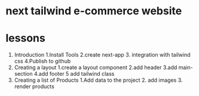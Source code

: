 # next tailwind e-commerce website

# lessons

1. Introduction
   1.Install Tools
   2.create next-app 3. integration with tailwind css
   4.Publish to github
2. Creating a layout
   1.create a layout component
   2.add header
   3.add main-section
   4.add footer
   5 add tailwind class
3. Creating a list of Products
   1.Add data to the project 2. add images 3. render products
